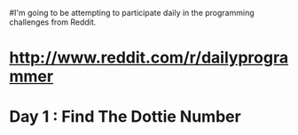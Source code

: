 #I'm going to be attempting to participate daily in the programming challenges from Reddit.
# http://www.reddit.com/r/dailyprogrammer

# Day 1 : Find The Dottie Number
